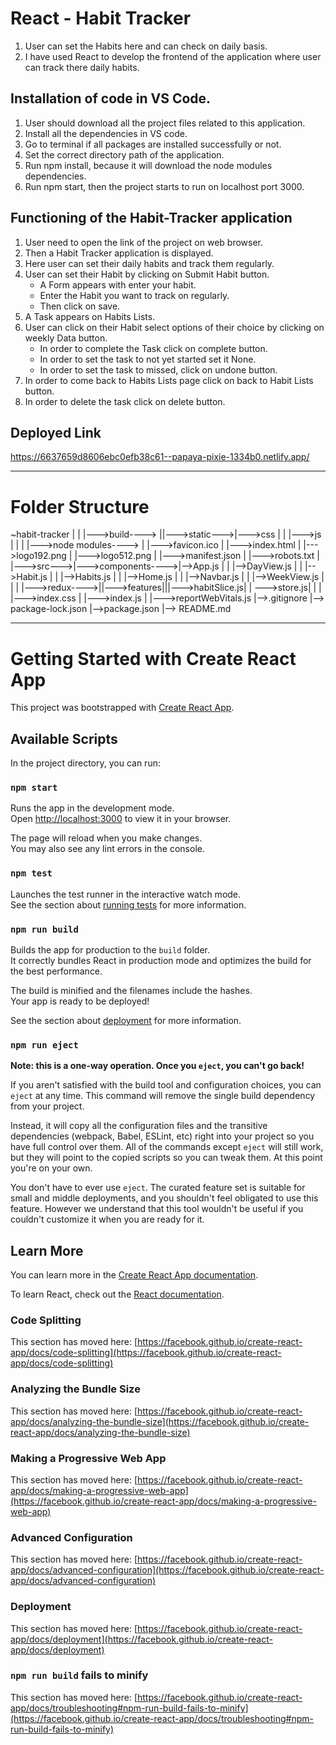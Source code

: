 # React -  Habit Tracker
1. User can set the Habits here and can check on daily basis.
2. I have used React to develop the frontend of the application where user can track there daily habits.

## Installation of code in VS Code.
1. User should download all the project files related to this application.
2. Install all the dependencies in VS code.
3. Go to terminal if all packages are installed successfully or not.
4. Set the correct directory path of the application.
5. Run npm install, because it will download the node modules dependencies.
6. Run npm start, then the project starts to run on localhost port 3000.

## Functioning of the Habit-Tracker application
1. User need to open the link of the project on web browser.
2. Then a Habit Tracker application is displayed.
3. Here user can set their daily habits and track them regularly.
4. User can set their Habit by clicking on Submit Habit button.
   + A Form appears with enter your habit.
   + Enter the Habit you want to track on regularly.
   + Then click on save.
5. A Task appears on Habits Lists.
6. User can click on their Habit select options of their choice by clicking on weekly Data button.
   + In order to complete the Task click on complete button.
   + In order to set the task to not yet started set it None.
   + In order to set the task to missed, click on undone button.
7. In order to come back to Habits Lists page click on back to Habit Lists button.
8. In order to delete the task click on delete button.

## Deployed Link

https://6637659d8606ebc0efb38c61--papaya-pixie-1334b0.netlify.app/

***

# Folder Structure

~habit-tracker | |
|--->build----> ||--->static--->|--->css | | |--->js | | | |--->node modules----> | |--->favicon.ico | |--->index.html | |--->logo192.png | |--->logo512.png | |--->manifest.json | |--->robots.txt | |--->src--->|--->components---->|-->App.js | | |-->DayView.js | | |-->Habit.js | | |-->Habits.js | | |-->Home.js | | |-->Navbar.js | | |-->WeekView.js | | | |--->redux---->||--->features|||--->habitSlice.js| | --->store.js| | | |--->index.css | |--->index.js | |--->reportWebVitals.js |-->.gitignore |--> package-lock.json |-->package.json |--> README.md

****

# Getting Started with Create React App

This project was bootstrapped with [Create React App](https://github.com/facebook/create-react-app).

## Available Scripts

In the project directory, you can run:

### `npm start`

Runs the app in the development mode.\
Open [http://localhost:3000](http://localhost:3000) to view it in your browser.

The page will reload when you make changes.\
You may also see any lint errors in the console.

### `npm test`

Launches the test runner in the interactive watch mode.\
See the section about [running tests](https://facebook.github.io/create-react-app/docs/running-tests) for more information.

### `npm run build`

Builds the app for production to the `build` folder.\
It correctly bundles React in production mode and optimizes the build for the best performance.

The build is minified and the filenames include the hashes.\
Your app is ready to be deployed!

See the section about [deployment](https://facebook.github.io/create-react-app/docs/deployment) for more information.

### `npm run eject`

**Note: this is a one-way operation. Once you `eject`, you can't go back!**

If you aren't satisfied with the build tool and configuration choices, you can `eject` at any time. This command will remove the single build dependency from your project.

Instead, it will copy all the configuration files and the transitive dependencies (webpack, Babel, ESLint, etc) right into your project so you have full control over them. All of the commands except `eject` will still work, but they will point to the copied scripts so you can tweak them. At this point you're on your own.

You don't have to ever use `eject`. The curated feature set is suitable for small and middle deployments, and you shouldn't feel obligated to use this feature. However we understand that this tool wouldn't be useful if you couldn't customize it when you are ready for it.

## Learn More

You can learn more in the [Create React App documentation](https://facebook.github.io/create-react-app/docs/getting-started).

To learn React, check out the [React documentation](https://reactjs.org/).

### Code Splitting

This section has moved here: [https://facebook.github.io/create-react-app/docs/code-splitting](https://facebook.github.io/create-react-app/docs/code-splitting)

### Analyzing the Bundle Size

This section has moved here: [https://facebook.github.io/create-react-app/docs/analyzing-the-bundle-size](https://facebook.github.io/create-react-app/docs/analyzing-the-bundle-size)

### Making a Progressive Web App

This section has moved here: [https://facebook.github.io/create-react-app/docs/making-a-progressive-web-app](https://facebook.github.io/create-react-app/docs/making-a-progressive-web-app)

### Advanced Configuration

This section has moved here: [https://facebook.github.io/create-react-app/docs/advanced-configuration](https://facebook.github.io/create-react-app/docs/advanced-configuration)

### Deployment

This section has moved here: [https://facebook.github.io/create-react-app/docs/deployment](https://facebook.github.io/create-react-app/docs/deployment)

### `npm run build` fails to minify

This section has moved here: [https://facebook.github.io/create-react-app/docs/troubleshooting#npm-run-build-fails-to-minify](https://facebook.github.io/create-react-app/docs/troubleshooting#npm-run-build-fails-to-minify)

